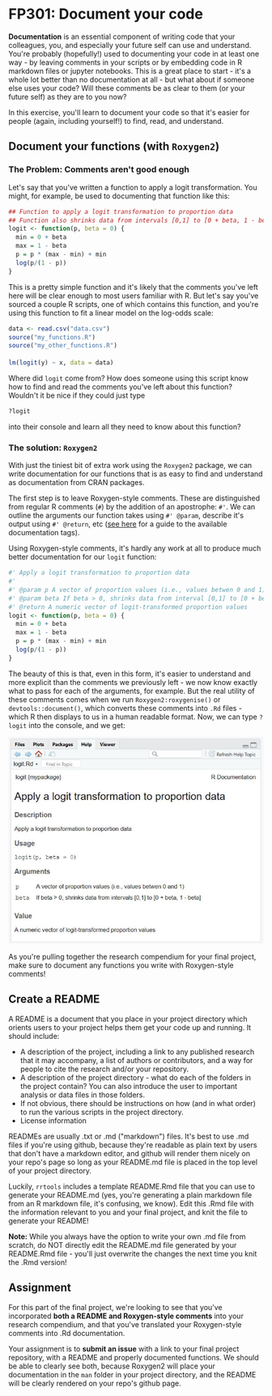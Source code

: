 # FP301: Document your code

**Documentation** is an essential component of writing code that your colleagues, you, and especially your future self can use and understand. You're probably (hopefully!) used to documenting your code in at least one way - by leaving comments in your scripts or by embedding code in R markdown files or jupyter notebooks. This is a great place to start - it's a whole lot better than no documentation at all - but what about if someone else uses your code? Will these comments be as clear to them  (or your future self) as they are to you now?

In this exercise, you'll learn to document your code so that it's easier for people (again, including yourself!) to find, read, and understand.

## Document your functions (with `Roxygen2`)

### The Problem: Comments aren't good enough

Let's say that you've written a function to apply a logit transformation. You might, for example, be used to documenting that function like this:

```R
## Function to apply a logit transformation to proportion data
## Function also shrinks data from intervals [0,1] to [0 + beta, 1 - beta]
logit <- function(p, beta = 0) {
  min = 0 + beta
  max = 1 - beta
  p = p * (max - min) + min
  log(p/(1 - p))
}
```

This is a pretty simple function and it's likely that the comments you've left here will be clear enough to most users familiar with R. But let's say you've sourced a couple R scripts, one of which contains this function, and you're using this function to fit a linear model on the log-odds scale:

```R
data <- read.csv("data.csv")
source("my_functions.R")
source("my_other_functions.R")

lm(logit(y) ~ x, data = data)
```

Where did `logit` come from? How does someone using this script know how to find and read the comments you've left about this function? Wouldn't it be nice if they could just type

```R
?logit
```

into their console and learn all they need to know about this function?

### The solution: `Roxygen2`

With just the tiniest bit of extra work using the `Roxygen2` package, we can write documentation for our functions that is as easy to find and understand as documentation from CRAN packages.

The first step is to leave Roxygen-style comments. These are distinguished from regular R comments (`#`) by the addition of an apostrophe: `#'`. We can outline the arguments our function takes using `#' @param`, describe it's output using `#' @return`, etc ([see here](https://cran.r-project.org/web/packages/roxygen2/vignettes/rd.html) for a guide to the available documentation tags).

Using Roxygen-style comments, it's hardly any work at all to produce much better documentation for our `logit` function:

```R
#' Apply a logit transformation to proportion data
#'
#' @param p A vector of proportion values (i.e., values betwen 0 and 1)
#' @param beta If beta > 0, shrinks data from interval [0,1] to [0 + beta, 1 - beta]
#' @return A numeric vector of logit-transformed proportion values
logit <- function(p, beta = 0) {
  min = 0 + beta
  max = 1 - beta
  p = p * (max - min) + min
  log(p/(1 - p))
}
```

The beauty of this is that, even in this form, it's easier to understand and more explicit than the comments we previously left - we now know exactly what to pass for each of the arguments, for example. But the real utility of these comments comes when we run `Roxygen2:roxygenise()` or `devtools::document()`, which converts these comments into `.Rd` files - which R then displays to us in a human readable format. Now, we can type `?logit` into the console, and we get:

![logit_documentation](image\logit_documentation.JPG)

As you're pulling together the research compendium for your final project, make sure to document any functions you write with Roxygen-style comments! 

## Create a README

A README is a document that you place in your project directory which orients users to your project helps them get your code up and running. It should include:

- A description of the project, including a link to any published research that it may accompany, a list of authors or contributors, and a way for people to cite the research and/or your repository.
- A description of the project directory - what do each of the folders in the project contain? You can also introduce the user to important analysis or data files in those folders.
- If not obvious, there should be instructions on how (and in what order) to run the various scripts in the project directory.
- License information

READMEs are usually .txt or .md ("markdown") files. It's best to use .md files if you're using github, because they're readable as plain text by users that don't have a markdown editor, and github will render them nicely on your repo's page so long as your README.md file is placed in the top level of your project directory.

Luckily, `rrtools` includes a template README.Rmd file that you can use to generate your README.md (yes, you're generating a plain markdown file from an R markdown file, it's confusing, we know). Edit this .Rmd file with the information relevant to you and your final project, and knit the file to generate your README! 

**Note:** While you always have the option to write your own .md file from scratch, do NOT directly edit the README.md file generated by your README.Rmd file - you'll just overwrite the changes the next time you knit the .Rmd version!

## Assignment

For this part of the final project, we're looking to see that you've incorporated **both a README and Roxygen-style comments** into your research compendium, and that you've translated your Roxygen-style comments into .Rd documentation.

Your assignment is to **submit an issue** with a link to your final project repository, with a README and properly documented functions. We should be able to clearly see both, because Roxygen2 will place your documentation in the `man` folder in your project directory, and the README will be clearly rendered on your repo's github page.